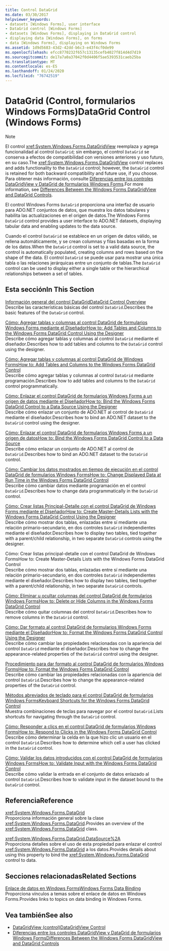 ```yaml
---
title: Control DataGrid
ms.date: 03/30/2017
helpviewer_keywords:
- datasets [Windows Forms], user interface
- DataGrid control [Windows Forms]
- datasets [Windows Forms], displaying in DataGrid control
- displaying data [Windows Forms], on forms
- data [Windows Forms], displaying on Windows Forms
ms.assetid: 1d9d5683-43d2-42dd-b6c3-e43f4cf0de99
ms.openlocfilehash: efcc8770232f657c13135cefb4027f814d4d7d19
ms.sourcegitcommit: de17a7a0a37042f0d4406f5ae5393531caeb25ba
ms.translationtype: MT
ms.contentlocale: es-ES
ms.lasthandoff: 01/24/2020
ms.locfileid: "76742519"
---
```

# <a name="datagrid-control-windows-forms"></a><span data-ttu-id="5666f-102">DataGrid (Control, formularios Windows Forms)</span><span class="sxs-lookup"><span data-stu-id="5666f-102">DataGrid Control (Windows Forms)</span></span>
> [!NOTE]
> <span data-ttu-id="5666f-103">El control <xref:System.Windows.Forms.DataGridView> reemplaza y agrega funcionalidad al control `DataGrid`; sin embargo, el control `DataGrid` se conserva a efectos de compatibilidad con versiones anteriores y uso futuro, en su caso.</span><span class="sxs-lookup"><span data-stu-id="5666f-103">The <xref:System.Windows.Forms.DataGridView> control replaces and adds functionality to the `DataGrid` control; however, the `DataGrid` control is retained for both backward compatibility and future use, if you choose.</span></span> <span data-ttu-id="5666f-104">Para obtener más información, consulte [Diferencias entre los controles DataGridView y DataGrid de formularios Windows Forms](differences-between-the-windows-forms-datagridview-and-datagrid-controls.md).</span><span class="sxs-lookup"><span data-stu-id="5666f-104">For more information, see [Differences Between the Windows Forms DataGridView and DataGrid Controls](differences-between-the-windows-forms-datagridview-and-datagrid-controls.md).</span></span>  
  
 <span data-ttu-id="5666f-105">El control Windows Forms `DataGrid` proporciona una interfaz de usuario para ADO.NET conjuntos de datos, que muestra los datos tabulares y habilita las actualizaciones en el origen de datos.</span><span class="sxs-lookup"><span data-stu-id="5666f-105">The Windows Forms `DataGrid` control provides a user interface to ADO.NET datasets, displaying tabular data and enabling updates to the data source.</span></span>  
  
 <span data-ttu-id="5666f-106">Cuando el control `DataGrid` se establece en un origen de datos válido, se rellena automáticamente, y se crean columnas y filas basadas en la forma de los datos.</span><span class="sxs-lookup"><span data-stu-id="5666f-106">When the `DataGrid` control is set to a valid data source, the control is automatically populated, creating columns and rows based on the shape of the data.</span></span> <span data-ttu-id="5666f-107">El control `DataGrid` se puede usar para mostrar una única tabla o las relaciones jerárquicas entre un conjunto de tablas.</span><span class="sxs-lookup"><span data-stu-id="5666f-107">The `DataGrid` control can be used to display either a single table or the hierarchical relationships between a set of tables.</span></span>  
  
## <a name="in-this-section"></a><span data-ttu-id="5666f-108">Esta sección</span><span class="sxs-lookup"><span data-stu-id="5666f-108">In This Section</span></span>  
 [<span data-ttu-id="5666f-109">Información general del control DataGrid</span><span class="sxs-lookup"><span data-stu-id="5666f-109">DataGrid Control Overview</span></span>](datagrid-control-overview-windows-forms.md)  
 <span data-ttu-id="5666f-110">Describe las características básicas del control `DataGrid`.</span><span class="sxs-lookup"><span data-stu-id="5666f-110">Describes the basic features of the `DataGrid` control.</span></span>  
  
 [<span data-ttu-id="5666f-111">Cómo: Agregar tablas y columnas al control DataGrid de formularios Windows Forms mediante el Diseñador</span><span class="sxs-lookup"><span data-stu-id="5666f-111">How to: Add Tables and Columns to the Windows Forms DataGrid Control Using the Designer</span></span>](add-tables-and-columns-to-wf-datagrid-control-using-the-designer.md)  
 <span data-ttu-id="5666f-112">Describe cómo agregar tablas y columnas al control `DataGrid` mediante el diseñador.</span><span class="sxs-lookup"><span data-stu-id="5666f-112">Describes how to add tables and columns to the `DataGrid` control using the designer.</span></span>  
  
 [<span data-ttu-id="5666f-113">Cómo: Agregar tablas y columnas al control DataGrid de Windows Forms</span><span class="sxs-lookup"><span data-stu-id="5666f-113">How to: Add Tables and Columns to the Windows Forms DataGrid Control</span></span>](how-to-add-tables-and-columns-to-the-windows-forms-datagrid-control.md)  
 <span data-ttu-id="5666f-114">Describe cómo agregar tablas y columnas al control `DataGrid` mediante programación.</span><span class="sxs-lookup"><span data-stu-id="5666f-114">Describes how to add tables and columns to the `DataGrid` control programmatically.</span></span>  
  
 [<span data-ttu-id="5666f-115">Cómo: Enlazar el control DataGrid de formularios Windows Forms a un origen de datos mediante el Diseñador</span><span class="sxs-lookup"><span data-stu-id="5666f-115">How to: Bind the Windows Forms DataGrid Control to a Data Source Using the Designer</span></span>](bind-wf-datagrid-control-to-a-data-source-using-the-designer.md)  
 <span data-ttu-id="5666f-116">Describe cómo enlazar un conjunto de ADO.NET al control de `DataGrid` mediante el diseñador.</span><span class="sxs-lookup"><span data-stu-id="5666f-116">Describes how to bind an ADO.NET dataset to the `DataGrid` control using the designer.</span></span>  
  
 [<span data-ttu-id="5666f-117">Cómo: Enlazar el control DataGrid de formularios Windows Forms a un origen de datos</span><span class="sxs-lookup"><span data-stu-id="5666f-117">How to: Bind the Windows Forms DataGrid Control to a Data Source</span></span>](how-to-bind-the-windows-forms-datagrid-control-to-a-data-source.md)  
 <span data-ttu-id="5666f-118">Describe cómo enlazar un conjunto de ADO.NET al control de `DataGrid`.</span><span class="sxs-lookup"><span data-stu-id="5666f-118">Describes how to bind an ADO.NET dataset to the `DataGrid` control.</span></span>  
  
 [<span data-ttu-id="5666f-119">Cómo: Cambiar los datos mostrados en tiempo de ejecución en el control DataGrid de formularios Windows Forms</span><span class="sxs-lookup"><span data-stu-id="5666f-119">How to: Change Displayed Data at Run Time in the Windows Forms DataGrid Control</span></span>](change-displayed-data-at-run-time-wf-datagrid-control.md)  
 <span data-ttu-id="5666f-120">Describe cómo cambiar datos mediante programación en el control `DataGrid`.</span><span class="sxs-lookup"><span data-stu-id="5666f-120">Describes how to change data programmatically in the `DataGrid` control.</span></span>  
  
 [<span data-ttu-id="5666f-121">Cómo: Crear listas Principal-Detalle con el control DataGrid de Windows Forms mediante el Diseñador</span><span class="sxs-lookup"><span data-stu-id="5666f-121">How to: Create Master-Details Lists with the Windows Forms DataGrid Control Using the Designer</span></span>](create-master-details-lists-with-wf-datagrid-control-using-the-designer.md)  
 <span data-ttu-id="5666f-122">Describe cómo mostrar dos tablas, enlazadas entre sí mediante una relación primario-secundario, en dos controles `DataGrid` independientes mediante el diseñador.</span><span class="sxs-lookup"><span data-stu-id="5666f-122">Describes how to display two tables, tied together with a parent/child relationship, in two separate `DataGrid` controls using the designer.</span></span>  
  
 <span data-ttu-id="5666f-123">Cómo: Crear listas principal-detalle con el control DataGrid de Windows Forms</span><span class="sxs-lookup"><span data-stu-id="5666f-123">How to: Create Master-Details Lists with the Windows Forms DataGrid Control</span></span>  
 <span data-ttu-id="5666f-124">Describe cómo mostrar dos tablas, enlazadas entre sí mediante una relación primario-secundario, en dos controles `DataGrid` independientes mediante el diseñador.</span><span class="sxs-lookup"><span data-stu-id="5666f-124">Describes how to display two tables, tied together with a parent/child relationship, in two separate `DataGrid` controls.</span></span>  
  
 [<span data-ttu-id="5666f-125">Cómo: Eliminar u ocultar columnas del control DataGrid de formularios Windows Forms</span><span class="sxs-lookup"><span data-stu-id="5666f-125">How to: Delete or Hide Columns in the Windows Forms DataGrid Control</span></span>](how-to-delete-or-hide-columns-in-the-windows-forms-datagrid-control.md)  
 <span data-ttu-id="5666f-126">Describe cómo quitar columnas del control `DataGrid`.</span><span class="sxs-lookup"><span data-stu-id="5666f-126">Describes how to remove columns in the `DataGrid` control.</span></span>  
  
 [<span data-ttu-id="5666f-127">Cómo: Dar formato al control DataGrid de formularios Windows Forms mediante el Diseñador</span><span class="sxs-lookup"><span data-stu-id="5666f-127">How to: Format the Windows Forms DataGrid Control Using the Designer</span></span>](how-to-format-the-windows-forms-datagrid-control-using-the-designer.md)  
 <span data-ttu-id="5666f-128">Describe cómo cambiar las propiedades relacionadas con la apariencia del control `DataGrid` mediante el diseñador.</span><span class="sxs-lookup"><span data-stu-id="5666f-128">Describes how to change the appearance-related properties of the `DataGrid` control using the designer.</span></span>  
  
 [<span data-ttu-id="5666f-129">Procedimiento para dar formato al control DataGrid de formularios Windows Forms</span><span class="sxs-lookup"><span data-stu-id="5666f-129">How to: Format the Windows Forms DataGrid Control</span></span>](how-to-format-the-windows-forms-datagrid-control.md)  
 <span data-ttu-id="5666f-130">Describe cómo cambiar las propiedades relacionadas con la apariencia del control `DataGrid`.</span><span class="sxs-lookup"><span data-stu-id="5666f-130">Describes how to change the appearance-related properties of the `DataGrid` control.</span></span>  
  
 [<span data-ttu-id="5666f-131">Métodos abreviados de teclado para el control DataGrid de formularios Windows Forms</span><span class="sxs-lookup"><span data-stu-id="5666f-131">Keyboard Shortcuts for the Windows Forms DataGrid Control</span></span>](keyboard-shortcuts-for-the-windows-forms-datagrid-control.md)  
 <span data-ttu-id="5666f-132">Muestra combinaciones de teclas para navegar por el control `DataGrid`.</span><span class="sxs-lookup"><span data-stu-id="5666f-132">Lists shortcuts for navigating through the `DataGrid` control.</span></span>  
  
 [<span data-ttu-id="5666f-133">Cómo: Responder a clics en el control DataGrid de formularios Windows Forms</span><span class="sxs-lookup"><span data-stu-id="5666f-133">How to: Respond to Clicks in the Windows Forms DataGrid Control</span></span>](how-to-respond-to-clicks-in-the-windows-forms-datagrid-control.md)  
 <span data-ttu-id="5666f-134">Describe cómo determinar la celda en la que hizo clic un usuario en el control `DataGrid`.</span><span class="sxs-lookup"><span data-stu-id="5666f-134">Describes how to determine which cell a user has clicked in the `DataGrid` control.</span></span>  
  
 [<span data-ttu-id="5666f-135">Cómo: Validar los datos introducidos con el control DataGrid de formularios Windows Forms</span><span class="sxs-lookup"><span data-stu-id="5666f-135">How to: Validate Input with the Windows Forms DataGrid Control</span></span>](how-to-validate-input-with-the-windows-forms-datagrid-control.md)  
 <span data-ttu-id="5666f-136">Describe cómo validar la entrada en el conjunto de datos enlazado al control `DataGrid`.</span><span class="sxs-lookup"><span data-stu-id="5666f-136">Describes how to validate input in the dataset bound to the `DataGrid` control.</span></span>  
  
## <a name="reference"></a><span data-ttu-id="5666f-137">Referencia</span><span class="sxs-lookup"><span data-stu-id="5666f-137">Reference</span></span>  
 <xref:System.Windows.Forms.DataGrid>  
 <span data-ttu-id="5666f-138">Proporciona información general sobre la clase <xref:System.Windows.Forms.DataGrid>.</span><span class="sxs-lookup"><span data-stu-id="5666f-138">Provides an overview of the <xref:System.Windows.Forms.DataGrid> class.</span></span>  
  
 <xref:System.Windows.Forms.DataGrid.DataSource%2A>  
 <span data-ttu-id="5666f-139">Proporciona detalles sobre el uso de esta propiedad para enlazar el control <xref:System.Windows.Forms.DataGrid> a los datos.</span><span class="sxs-lookup"><span data-stu-id="5666f-139">Provides details about using this property to bind the <xref:System.Windows.Forms.DataGrid> control to data.</span></span>  
  
## <a name="related-sections"></a><span data-ttu-id="5666f-140">Secciones relacionadas</span><span class="sxs-lookup"><span data-stu-id="5666f-140">Related Sections</span></span>  
 [<span data-ttu-id="5666f-141">Enlace de datos en Windows Forms</span><span class="sxs-lookup"><span data-stu-id="5666f-141">Windows Forms Data Binding</span></span>](../windows-forms-data-binding.md)  
 <span data-ttu-id="5666f-142">Proporciona vínculos a temas sobre el enlace de datos en Windows Forms.</span><span class="sxs-lookup"><span data-stu-id="5666f-142">Provides links to topics on data binding in Windows Forms.</span></span>  
  
## <a name="see-also"></a><span data-ttu-id="5666f-143">Vea también</span><span class="sxs-lookup"><span data-stu-id="5666f-143">See also</span></span>

- [<span data-ttu-id="5666f-144">DataGridView (control)</span><span class="sxs-lookup"><span data-stu-id="5666f-144">DataGridView Control</span></span>](datagridview-control-windows-forms.md)
- [<span data-ttu-id="5666f-145">Diferencias entre los controles DataGridView y DataGrid de formularios Windows Forms</span><span class="sxs-lookup"><span data-stu-id="5666f-145">Differences Between the Windows Forms DataGridView and DataGrid Controls</span></span>](differences-between-the-windows-forms-datagridview-and-datagrid-controls.md)
